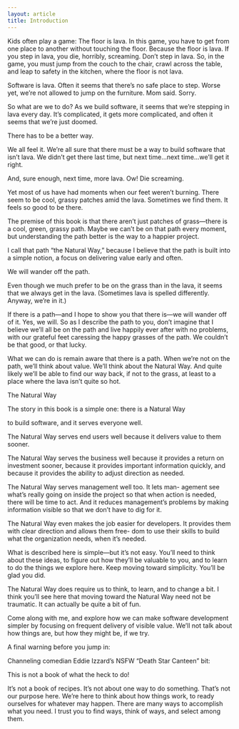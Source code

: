 ```yaml
---
layout: article
title: Introduction
---
```


Kids often play a game: The floor is lava. In this game, you have to get from one place to another without touching the floor. Because the floor is lava. If you step in lava, you die, horribly, screaming. Don’t step in lava. So, in the game, you must jump from the couch to the chair, crawl across the table, and leap to safety in the kitchen, where the floor is not lava.

Software is lava. Often it seems that there’s no safe place to step. Worse yet, we’re not allowed to jump on the furniture. Mom said. Sorry.

So what are we to do? As we build software, it seems that we’re stepping in lava every day. It’s complicated, it gets more complicated, and often it seems that we’re just doomed.

There has to be a better way.

We all feel it. We’re all sure that there must be a way to build software that isn’t lava. We didn’t get there last time, but next time...next time...we’ll get it right.

And, sure enough, next time, more lava. Ow! Die screaming.

Yet most of us have had moments when our feet weren’t burning. There seem to be cool, grassy patches amid the lava. Sometimes we find them. It feels so good to be there.

The premise of this book is that there aren’t just patches of grass—there is a cool, green, grassy path. Maybe we can’t be on that path every moment, but understanding the path better is the way to a happier project.

I call that path “the Natural Way,” because I believe that the path is built into a simple notion, a focus on delivering value early and often.

We will wander off the path.

Even though we much prefer to be on the grass than in the lava, it seems that we always get in the lava. (Sometimes lava is spelled differently. Anyway, we’re in it.)

If there is a path—and I hope to show you that there is—we will wander off of it. Yes, we will. So as I describe the path to you, don’t imagine that I believe we’ll all be on the path and live happily ever after with no problems, with our grateful feet caressing the happy grasses of the path. We couldn’t be that good, or that lucky.

What we can do is remain aware that there is a path. When we’re not on the path, we’ll think about value. We’ll think about the Natural Way. And quite likely we’ll be able to find our way back, if not to the grass, at least to a place where the lava isn’t quite so hot.

The Natural Way

The story in this book is a simple one: there is a Natural Way

to build software, and it serves everyone well.

The Natural Way serves end users well because it delivers value to them sooner.

The Natural Way serves the business well because it provides a return on investment sooner, because it provides important information quickly, and because it provides the ability to adjust direction as needed.

The Natural Way serves management well too. It lets man- agement see what’s really going on inside the project so that when action is needed, there will be time to act. And it reduces management’s problems by making information visible so that we don’t have to dig for it.

The Natural Way even makes the job easier for developers. It provides them with clear direction and allows them free- dom to use their skills to build what the organization needs, when it’s needed.

What is described here is simple—but it’s not easy. You’ll need to think about these ideas, to figure out how they’ll be valuable to you, and to learn to do the things we explore here. Keep moving toward simplicity. You’ll be glad you did.

The Natural Way does require us to think, to learn, and to change a bit. I think you’ll see here that moving toward the Natural Way need not be traumatic. It can actually be quite a bit of fun.

Come along with me, and explore how we can make software development simpler by focusing on frequent delivery of visible value. We’ll not talk about how things are, but how they might be, if we try.

A final warning before you jump in:

Channeling comedian Eddie Izzard’s NSFW “Death Star Canteen” bit:

This is not a book of what the heck to do!

It’s not a book of recipes. It’s not about one way to do something. That’s not our purpose here. We’re here to think about how things work, to ready ourselves for whatever may happen. There are many ways to accomplish what you need. I trust you to find ways, think of ways, and select among them.
